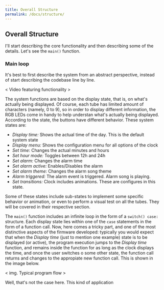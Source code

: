 ```yaml
---
title: Overall Structure
permalink: /docs/structure/
---
```


## Overall Structure

I'll start describing the core functionality and then describing some of the details. Let's see the `main()` function.

### Main loop

It's best to first describe the system from an abstract perspective, instead of start describing the codebase line by line.

< Video featuring functionality >

The system functions are based on the display state, that is, on what's actually being displayed. Of course, each tube has limited amount of characters (namely, 0 to 9), so in order to display different information, the RGB LEDs come in handy to help understan what's actually being displayed. According to the state, the buttons have different behavior. These system states are:

* _Display time:_ Shows the actual time of the day. This is the default system state
* _Display menu:_ Shows the configuration menu for all options of the clock
* _Set time:_ Changes the actual minutes and hours
* _Set hour mode:_ Toggles between 12h and 24h
* _Set alarm:_ Changes the alarm time
* _Set alarm active:_ Enables/Disables the alarm
* _Set alarm theme:_ Changes the alarm song theme
* _Alarm triggered:_ The alarm event is triggered. Alarm song is playing.
* _Set transitions:_ Clock includes animations. These are configures in this state.

Some of these states include sub-states to implement some specific behavior or animation, or even to perform a visual test on all the tubes. They will be covered in their respective section.

The `main()` function includes an infinite loop in the form of a `switch() case:` structure. Each display state lies within one of the `case` statements in the form of a function call. Now, here comes a tricky part, and one of the most distinctive aspects of the firmware developed: typically you would expect that when the _Display time_ (just to mention one example) state is to be displayed (or active), the program execution jumps to the _Display time_ function, and remains inside the function for as long as the clock displays the time, and once the user switches o some other state, the function call returns and changes to the appropiate new function call. This is shown in the image below.

< img. Typical program flow >

Well, that's not the case here. This kind of application 